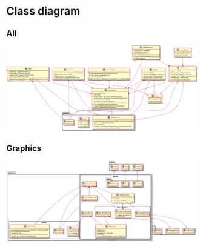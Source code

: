 # Class diagram

## All
![ClassDiagramImage](./04-ClassDiagrams/class_diagram.png)

## Graphics
![GraphicsClassDiagramImage](./04-ClassDiagrams/class_diagram_graphics.png)
